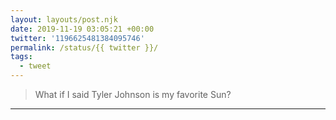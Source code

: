```yaml
---
layout: layouts/post.njk
date: 2019-11-19 03:05:21 +00:00
twitter: '1196625481384095746'
permalink: /status/{{ twitter }}/
tags: 
  - tweet
---
```


> What if I said Tyler Johnson is my favorite Sun?

---
